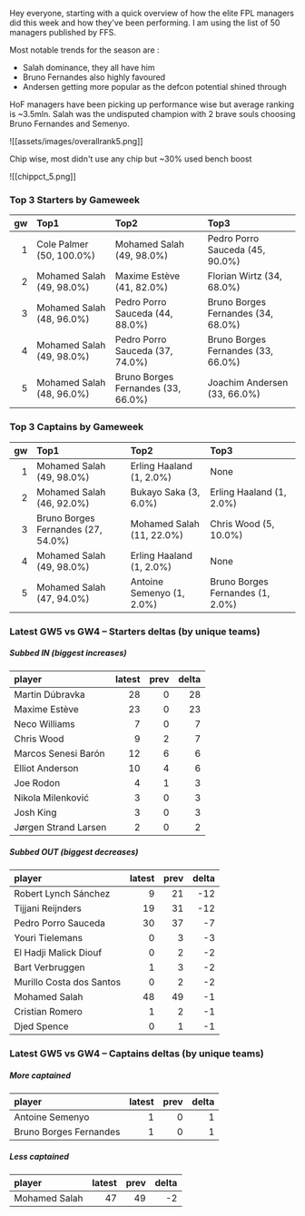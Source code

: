 Hey everyone, starting with a quick overview of how the elite FPL managers did this week and how they've been performing. I am using the list of 50 managers published by FFS.

Most notable trends for the season are : 
* Salah dominance, they all have him
* Bruno Fernandes also highly favoured
* Andersen getting more popular as the defcon potential shined through

HoF managers have been picking up performance wise but average ranking is ~3.5mln.  Salah was the undisputed champion with 2 brave souls choosing Bruno Fernandes and Semenyo.

![[assets/images/overallrank5.png]]

Chip wise, most didn't use any chip but ~30% used bench boost

![[chippct_5.png]]


### Top 3 Starters by Gameweek

|  gw | Top1                      | Top2                               | Top3                               |
| --: | :------------------------ | :--------------------------------- | :--------------------------------- |
|   1 | Cole Palmer (50, 100.0%)  | Mohamed Salah (49, 98.0%)          | Pedro Porro Sauceda (45, 90.0%)    |
|   2 | Mohamed Salah (49, 98.0%) | Maxime Estève (41, 82.0%)          | Florian Wirtz (34, 68.0%)          |
|   3 | Mohamed Salah (48, 96.0%) | Pedro Porro Sauceda (44, 88.0%)    | Bruno Borges Fernandes (34, 68.0%) |
|   4 | Mohamed Salah (49, 98.0%) | Pedro Porro Sauceda (37, 74.0%)    | Bruno Borges Fernandes (33, 66.0%) |
|   5 | Mohamed Salah (48, 96.0%) | Bruno Borges Fernandes (33, 66.0%) | Joachim Andersen (33, 66.0%)       |
### Top 3 Captains by Gameweek

|   gw | Top1                               | Top2                      | Top3                             |
|-----:|:-----------------------------------|:--------------------------|:---------------------------------|
|    1 | Mohamed Salah (49, 98.0%)          | Erling Haaland (1, 2.0%)  | None                             |
|    2 | Mohamed Salah (46, 92.0%)          | Bukayo Saka (3, 6.0%)     | Erling Haaland (1, 2.0%)         |
|    3 | Bruno Borges Fernandes (27, 54.0%) | Mohamed Salah (11, 22.0%) | Chris Wood (5, 10.0%)            |
|    4 | Mohamed Salah (49, 98.0%)          | Erling Haaland (1, 2.0%)  | None                             |
|    5 | Mohamed Salah (47, 94.0%)          | Antoine Semenyo (1, 2.0%) | Bruno Borges Fernandes (1, 2.0%) |
### Latest GW5 vs GW4 – Starters deltas (by unique teams)

##### Subbed IN (biggest increases)

| player               | latest | prev | delta |
| :------------------- | -----: | ---: | ----: |
| Martin Dúbravka      |     28 |    0 |    28 |
| Maxime Estève        |     23 |    0 |    23 |
| Neco Williams        |      7 |    0 |     7 |
| Chris Wood           |      9 |    2 |     7 |
| Marcos Senesi Barón  |     12 |    6 |     6 |
| Elliot Anderson      |     10 |    4 |     6 |
| Joe Rodon            |      4 |    1 |     3 |
| Nikola Milenković    |      3 |    0 |     3 |
| Josh King            |      3 |    0 |     3 |
| Jørgen Strand Larsen |      2 |    0 |     2 |

##### Subbed OUT (biggest decreases)

| player                   |   latest |   prev |   delta |
|:-------------------------|---------:|-------:|--------:|
| Robert Lynch Sánchez     |        9 |     21 |     -12 |
| Tijjani Reijnders        |       19 |     31 |     -12 |
| Pedro Porro Sauceda      |       30 |     37 |      -7 |
| Youri Tielemans          |        0 |      3 |      -3 |
| El Hadji Malick Diouf    |        0 |      2 |      -2 |
| Bart Verbruggen          |        1 |      3 |      -2 |
| Murillo Costa dos Santos |        0 |      2 |      -2 |
| Mohamed Salah            |       48 |     49 |      -1 |
| Cristian Romero          |        1 |      2 |      -1 |
| Djed Spence              |        0 |      1 |      -1 | 

### Latest GW5 vs GW4 – Captains deltas (by unique teams)

##### More captained

| player                 |   latest |   prev |   delta |
|:-----------------------|---------:|-------:|--------:|
| Antoine Semenyo        |        1 |      0 |       1 |
| Bruno Borges Fernandes |        1 |      0 |       1 | 

##### Less captained

| player        |   latest |   prev |   delta |
|:--------------|---------:|-------:|--------:|
| Mohamed Salah |       47 |     49 |      -2 |